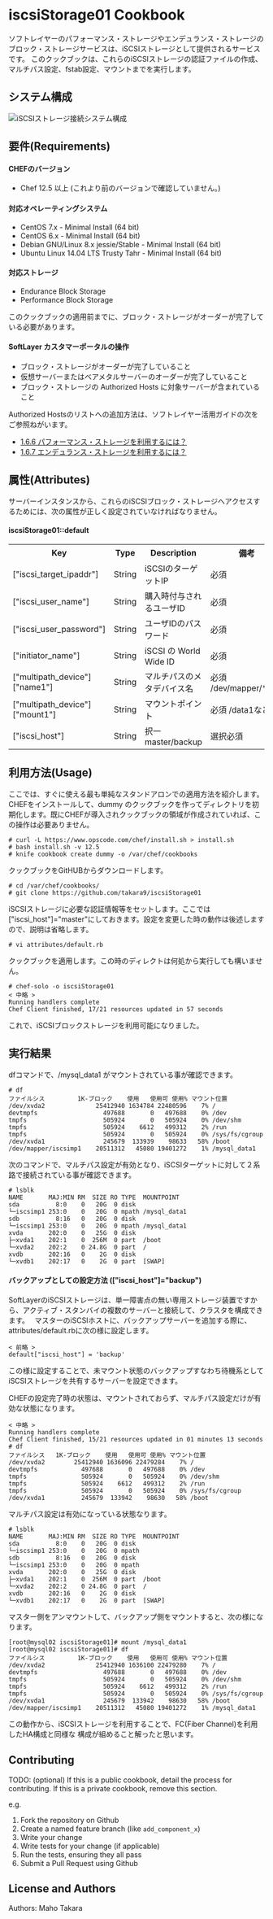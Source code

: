 iscsiStorage01 Cookbook
=======================
ソフトレイヤーのパフォーマンス・ストレージやエンデュランス・ストレージのブロック・ストレージサービスは、iSCSIストレージとして提供されるサービスです。 このクックブックは、これらのiSCSIストレージの認証ファイルの作成、マルチパス設定、fstab設定、マウントまでを実行します。

システム構成
------------
![iSCSIストレージ接続システム構成](doc/iscsi_config.png)


要件(Requirements)
------------

#### CHEFのバージョン
- Chef 12.5 以上 (これより前のバージョンで確認していません。)

#### 対応オペレーティングシステム
- CentOS 7.x - Minimal Install (64 bit) 
- CentOS 6.x - Minimal Install (64 bit) 
- Debian GNU/Linux 8.x jessie/Stable - Minimal Install (64 bit) 
- Ubuntu Linux 14.04 LTS Trusty Tahr - Minimal Install (64 bit) 

#### 対応ストレージ
- Endurance Block Storage
- Performance Block Storage

このクックブックの適用前までに、ブロック・ストレージがオーダーが完了している必要があります。

#### SoftLayer カスタマーポータルの操作
- ブロック・ストレージがオーダーが完了していること
- 仮想サーバーまたはベアメタルサーバーのオーダーが完了していること
- ブロック・ストレージの Authorized Hosts に対象サーバーが含まれていること

Authorized Hostsのリストへの追加方法は、ソフトレイヤー活用ガイドの次をご参照ねがいます。
- [1.6.6 パフォーマンス・ストレージを利用するには？](https://www.change-makers.jp/post/10318)
- [1.6.7 エンデュランス・ストレージを利用するには？](https://www.change-makers.jp/post/10319)


属性(Attributes)
----------
サーバーインスタンスから、これらのiSCSIブロック・ストレージへアクセスするためには、次の属性が正しく設定されていなければなりません。

#### iscsiStorage01::default
<table>
  <tr>
    <th>Key</th>
    <th>Type</th>
    <th>Description</th>
    <th>備考</th>
  </tr>
  <tr>
    <td>["iscsi_target_ipaddr"]</td>
    <td>String</td>
    <td>iSCSIのターゲットIP</td>
    <td>必須</td>
  </tr>
  <tr>
    <td>["iscsi_user_name"]</td>
    <td>String</td>
    <td>購入時付与されるユーザID</td>
    <td>必須</td>
  </tr>
  <tr>
    <td>["iscsi_user_password"]</td>
    <td>String</td>
    <td>ユーザIDのパスワード</td>
    <td>必須</td>
  </tr>
  <tr>
    <td>["initiator_name"]</td>
    <td>String</td>
    <td>iSCSI の World Wide ID</td>
    <td>必須</td>
  </tr>
  <tr>
    <td>["multipath_device"]["name1"]</td>
    <td>String</td>
    <td>マルチパスのメタデバイス名</td>
    <td>必須 /dev/mapper/**** </td>
  </tr>
  <tr>
    <td>["multipath_device"]["mount1"]</td>
    <td>String</td>
    <td>マウントポイント</td>
    <td>必須 /data1など</td>
  </tr>
  <tr>
    <td>["iscsi_host"]</td>
    <td>String</td>
    <td>択一 master/backup</td>
    <td>選択必須</td>
  </tr>
</table>



利用方法(Usage)
-----
ここでは、すぐに使える最も単純なスタンドアロンでの適用方法を紹介します。
CHEFをインストールして、dummy のクックブックを作ってディレクトリを初期化します。既にCHEFが導入されクックブックの領域が作成されていれば、この操作は必要ありません。

```
# curl -L https://www.opscode.com/chef/install.sh > install.sh
# bash install.sh -v 12.5
# knife cookbook create dummy -o /var/chef/cookbooks
```
クックブックをGitHUBからダウンロードします。

```
# cd /var/chef/cookbooks/
# git clone https://github.com/takara9/iscsiStorage01
```
iSCSIストレージに必要な認証情報等をセットします。ここでは["iscsi_host"]="master"にしておきます。設定を変更した時の動作は後述しますので、説明は省略します。

```
# vi attributes/default.rb
```
クックブックを適用します。この時のディレクトは何処から実行しても構いません。

```
# chef-solo -o iscsiStorage01
< 中略 >
Running handlers complete
Chef Client finished, 17/21 resources updated in 57 seconds
```
これで、iSCSIブロックストレージを利用可能になりました。


## 実行結果
dfコマンドで、/mysql_data1 がマウントされている事が確認できます。

```
# df
ファイルシス         1K-ブロック    使用   使用可 使用% マウント位置
/dev/xvda2              25412940 1634784 22480596    7% /
devtmpfs                  497688       0   497688    0% /dev
tmpfs                     505924       0   505924    0% /dev/shm
tmpfs                     505924    6612   499312    2% /run
tmpfs                     505924       0   505924    0% /sys/fs/cgroup
/dev/xvda1                245679  133939    98633   58% /boot
/dev/mapper/iscsimp1    20511312   45080 19401272    1% /mysql_data1
```
次のコマンドで、マルチパス設定が有効となり、iSCSIターゲットに対して２系路で接続されている事が確認できます。

```
# lsblk
NAME       MAJ:MIN RM  SIZE RO TYPE  MOUNTPOINT
sda          8:0    0   20G  0 disk  
└─iscsimp1 253:0    0   20G  0 mpath /mysql_data1
sdb          8:16   0   20G  0 disk  
└─iscsimp1 253:0    0   20G  0 mpath /mysql_data1
xvda       202:0    0   25G  0 disk  
├─xvda1    202:1    0  256M  0 part  /boot
└─xvda2    202:2    0 24.8G  0 part  /
xvdb       202:16   0    2G  0 disk  
└─xvdb1    202:17   0    2G  0 part  [SWAP]
```

#### バックアップとしての設定方法 (["iscsi_host"]="backup")

SoftLayerのiSCSIストレージは、単一障害点の無い専用ストレージ装置ですから、アクティブ・スタンバイの複数のサーバーと接続して、クラスタを構成できます。　
マスターのiSCSIホストに、バックアップサーバーを追加する際に、attributes/default.rbに次の様に設定します。

```
< 前略 >
default["iscsi_host"] = 'backup'
```

この様に設定することで、未マウント状態のバックアップすなわち待機系としてiSCSIストレージを共有するサーバーを設定できます。

CHEFの設定完了時の状態は、マウントされておらず、マルチパス設定だけが有効な状態になります。

```
< 中略 >
Running handlers complete
Chef Client finished, 15/21 resources updated in 01 minutes 13 seconds
# df
ファイルシス   1K-ブロック    使用   使用可 使用% マウント位置
/dev/xvda2        25412940 1636096 22479284    7% /
devtmpfs            497688       0   497688    0% /dev
tmpfs               505924       0   505924    0% /dev/shm
tmpfs               505924    6612   499312    2% /run
tmpfs               505924       0   505924    0% /sys/fs/cgroup
/dev/xvda1          245679  133942    98630   58% /boot
```
マルチパス設定は有効になっている状態なります。

```
# lsblk
NAME       MAJ:MIN RM  SIZE RO TYPE  MOUNTPOINT
sda          8:0    0   20G  0 disk  
└─iscsimp1 253:0    0   20G  0 mpath 
sdb          8:16   0   20G  0 disk  
└─iscsimp1 253:0    0   20G  0 mpath 
xvda       202:0    0   25G  0 disk  
├─xvda1    202:1    0  256M  0 part  /boot
└─xvda2    202:2    0 24.8G  0 part  /
xvdb       202:16   0    2G  0 disk  
└─xvdb1    202:17   0    2G  0 part  [SWAP]
```
マスター側をアンマウントして、バックアップ側をマウントすると、次の様になります。

```
[root@mysql02 iscsiStorage01]# mount /mysql_data1
[root@mysql02 iscsiStorage01]# df
ファイルシス         1K-ブロック    使用   使用可 使用% マウント位置
/dev/xvda2              25412940 1636100 22479280    7% /
devtmpfs                  497688       0   497688    0% /dev
tmpfs                     505924       0   505924    0% /dev/shm
tmpfs                     505924    6612   499312    2% /run
tmpfs                     505924       0   505924    0% /sys/fs/cgroup
/dev/xvda1                245679  133942    98630   58% /boot
/dev/mapper/iscsimp1    20511312   45080 19401272    1% /mysql_data1
```
この動作から、iSCSIストレージを利用することで、FC(Fiber Channel)を利用したHA構成と同様な
構成が組めること解ったと思います。




Contributing
------------
TODO: (optional) If this is a public cookbook, detail the process for contributing. If this is a private cookbook, remove this section.

e.g.
1. Fork the repository on Github
2. Create a named feature branch (like `add_component_x`)
3. Write your change
4. Write tests for your change (if applicable)
5. Run the tests, ensuring they all pass
6. Submit a Pull Request using Github


License and Authors
-------------------

Authors: Maho Takara

